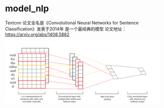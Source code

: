 # model_nlp
Textcnn 论文全名是《Convolutional Neural Networks for Sentence Classification》发表于2014年 是一个最经典的模型
论文地址：https://arxiv.org/abs/1408.5882

![Image](https://raw.githubusercontent.com/Jerryten/model_nlp/master/textcnn/textcnn_model.jpg)
